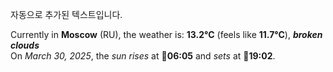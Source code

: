 
자동으로 추가된 텍스트입니다.

<!--START_SECTION:weather:moscow-->
Currently in **Moscow** (RU), the weather is: **13.2°C** (feels like **11.7°C**), ***broken clouds***<br/>
On *March 30, 2025*, the *sun rises* at 🌅**06:05** and *sets* at 🌇**19:02**.
<!--END_SECTION:weather-->
